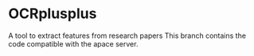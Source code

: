 # OCRplusplus
A tool to extract features from research papers
This branch contains the code compatible with the apace server.
